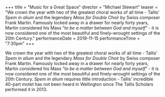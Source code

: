 +++
title = "Music for a Great Space"
director = "Michael Stewart"
teaser = "We crown the year with two of the greatest choral works of all time - Tallis’ *Spem in alium* and the legendary *Mass for Double Choir* by Swiss composer Frank Martin. Famously locked away in a drawer for nearly forty years, Martin considered his Mass “*to be a matter between God and myself*” - it is now considered one of the most beautiful and finely-wrought settings of the 20th Century."
performanceDate = 2019-11-15
performanceTime = "7:30pm"
+++

We crown the year with two of the greatest choral works of all time - Tallis’ *Spem in alium* and the legendary *Mass for Double Choir* by Swiss composer Frank Martin. Famously locked away in a drawer for nearly forty years, Martin considered his Mass “*to be a matter between God and myself*” - it is now considered one of the most beautiful and finely-wrought settings of the 20th Century. *Spem in alium* requires little introduction - Tallis’ incredible 40-part motet has not been heard in Wellington since The Tallis Scholars performed it in 2013.
